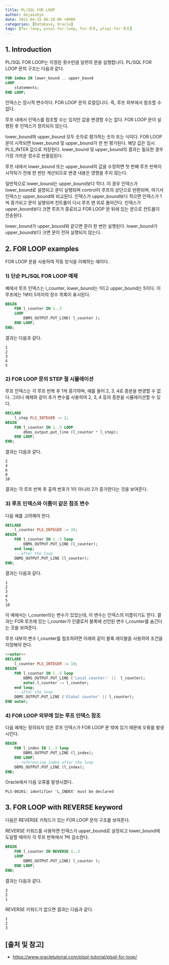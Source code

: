 ```yaml
---
title: PL/SQL FOR LOOP
author: dejavuhyo
date: 2021-04-15 06:10:00 +0900
categories: [Database, Oracle]
tags: [for-loop, pssql-for-loop, for-루프, plsql-for-루프]
---
```


## 1. Introduction
PL/SQL FOR LOOP는 지정된 횟수만큼 일련의 문을 실행합니다. PL/SQL FOR LOOP 문의 구조는 다음과 같다.

```sql
FOR index IN lower_bound .. upper_bound
LOOP
    statements;
END LOOP;
```

인덱스는 암시적 변수이다. FOR LOOP 문의 로컬입니다. 즉, 루프 외부에서 참조할 수 없다.

루프 내에서 인덱스를 참조할 수는 있지만 값을 변경할 수는 없다. FOR LOOP 문이 실행된 후 인덱스가 정의되지 않는다.

lower_bound와 upper_bound 모두 숫자로 평가하는 숫자 또는 식이다. FOR LOOP 문이 시작되면 lower_bound 및 upper_bound가 한 번 평가된다. 해당 값은 임시 PLS_INTER 값으로 저장된다. lower_bound 및 upper_bound의 결과는 필요한 경우 가장 가까운 정수로 반올림된다.

루프 내에서 lower_bound 또는 upper_bound의 값을 수정하면 첫 번째 루프 반복이 시작되기 전에 한 번만 계산되므로 변경 내용은 영향을 주지 않는다.

일반적으로 lower_bound는 upper_bound보다 작다. 이 경우 인덱스가 lower_bound로 설정되고 문이 실행되며 control이 루프의 상단으로 반환되며, 여기서 인덱스는 upper_bound와 비교된다. 인덱스가 upper_bound보다 작으면 인덱스가 1씩 증가되고 문이 실행되며 컨트롤이 다시 루프 맨 위로 돌아간다. 인덱스가 upper_bound보다 크면 루프가 종료되고 FOR LOOP 문 뒤에 있는 문으로 컨트롤이 전송된다.

lower_bound가 upper_bound와 같으면 문이 한 번만 실행된다. lower_bound가 upper_bound보다 크면 문이 전혀 실행되지 않는다.

## 2. FOR LOOP examples
FOR LOOP 문을 사용하여 작동 방식을 이해하는 예이다.

### 1) 단순 PL/SQL FOR LOOP 예제
예에서 루프 인덱스는 l_counter, lower_bound는 1이고 upper_bound는 5이다. 이 루프에는 1부터 5까지의 정수 목록이 표시된다.

```sql
BEGIN
    FOR l_counter IN 1..5
    LOOP
        DBMS_OUTPUT.PUT_LINE( l_counter );
    END LOOP;
END;
```

결과는 다음과 같다.

```text
1
2
3
4
5
```

### 2) FOR LOOP 문의 STEP 절 시뮬레이션
루프 인덱스는 각 루프 반복 후 1씩 증가하며, 예를 들어 2, 3, 4로 증분을 변경할 수 없다. 그러나 예제와 같이 추가 변수를 사용하여 2, 3, 4 등의 증분을 시뮬레이션할 수 있다.

```sql
DECLARE
    l_step PLS_INTEGER := 2;
BEGIN
    FOR l_counter IN 1..5 LOOP
        dbms_output.put_line (l_counter * l_step);
    END LOOP;
END;
```

결과는 다음과 같다.

```text
2
4
6
8
10
```

결과는 각 루프 반복 후 출력 번호가 1이 아니라 2가 증가한다는 것을 보여준다.

### 3) 루프 인덱스와 이름이 같은 참조 변수
다음 예를 고려해야 한다.

```sql
DECLARE
    l_counter PLS_INTEGER := 10;
BEGIN
    FOR l_counter IN 1..5 loop
        DBMS_OUTPUT.PUT_LINE (l_counter);
    end loop;
    -- after the loop
    DBMS_OUTPUT.PUT_LINE (l_counter);
END;
```

결과는 다음과 같다.

```text
1
2
3
4
5
10
```

이 예에서는 l_counter라는 변수가 있었는데, 이 변수는 인덱스의 이름이기도 한다. 결과는 FOR 루프에 있는 l_counter가 인클로저 블록에 선언된 변수 l_counter를 숨긴다는 것을 보여준다.

루프 내부의 변수 l_counter를 참조하려면 아래와 같이 블록 레이블을 사용하여 조건을 지정해야 한다.

```sql
<<outer>>
DECLARE
    l_counter PLS_INTEGER := 10;
BEGIN
    FOR l_counter IN 1..5 loop
        DBMS_OUTPUT.PUT_LINE ('Local counter:' ||  l_counter);
        outer.l_counter := l_counter;
    end loop;
    -- after the loop
    DBMS_OUTPUT.PUT_LINE ('Global counter' || l_counter);
END outer;
```

### 4) FOR LOOP 외부에 있는 루프 인덱스 참조
다음 예제는 정의되지 않은 루프 인덱스가 FOR LOOP 문 밖에 있기 때문에 오류를 발생시킨다.

```sql
BEGIN
    FOR l_index IN 1..3 loop
        DBMS_OUTPUT.PUT_LINE (l_index);
    END LOOP;
    -- referencing index after the loop
    DBMS_OUTPUT.PUT_LINE (l_index);
END;
```

Oracle에서 다음 오류를 발생시켰다.

```text
PLS-00201: identifier 'L_INDEX' must be declared
```

## 3. FOR LOOP with REVERSE keyword
다음은 REVERSE 키워드가 있는 FOR LOOP 문의 구조를 보여준다.

REVERSE 키워드를 사용하면 인덱스가 upper_bound로 설정되고 lower_bound에 도달할 때까지 각 루프 반복에서 1씩 감소한다.

```sql
BEGIN
    FOR l_counter IN REVERSE 1..3
    LOOP
        DBMS_OUTPUT.PUT_LINE( l_counter );
    END LOOP;
END;
```

결과는 다음과 같다.

```text
3
2
1
```

REVERSE 키워드가 없으면 결과는 다음과 같다.

```text
1
2
3
```

## [출처 및 참고]
* <https://www.oracletutorial.com/plsql-tutorial/plsql-for-loop/>
